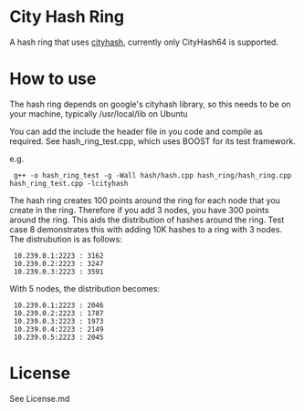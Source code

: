 City Hash Ring
==============

A hash ring that uses [cityhash](http://code.google.com/p/cityhash/), currently only CityHash64 is supported.

How to use
==========

The hash ring depends on google's cityhash library, so this needs to be on your machine, typically /usr/local/lib on Ubuntu

You can add the include the header file in you code and compile as required. See hash_ring_test.cpp, which uses BOOST for its test framework.

e.g.

     g++ -o hash_ring_test -g -Wall hash/hash.cpp hash_ring/hash_ring.cpp hash_ring_test.cpp -lcityhash

The hash ring creates 100 points around the ring for each node that you create in the ring. Therefore if you add 3 nodes, you have 300 points around the ring. This aids the distribution of hashes around the ring. Test case 8 demonstrates this with adding 10K hashes to a ring with 3 nodes. The distrubution is as follows:

     10.239.0.1:2223 : 3162
     10.239.0.2:2223 : 3247
     10.239.0.3:2223 : 3591

With 5 nodes, the distribution becomes:

     10.239.0.1:2223 : 2046
     10.239.0.2:2223 : 1787
     10.239.0.3:2223 : 1973
     10.239.0.4:2223 : 2149
     10.239.0.5:2223 : 2045

License
=======

See License.md


